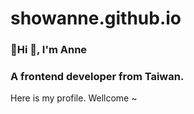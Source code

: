 # showanne.github.io

### 👋Hi 👋, I'm Anne

<h3>
  A frontend developer from Taiwan.
</h3>

<p>
  Here is my profile. Wellcome ~
</p>
